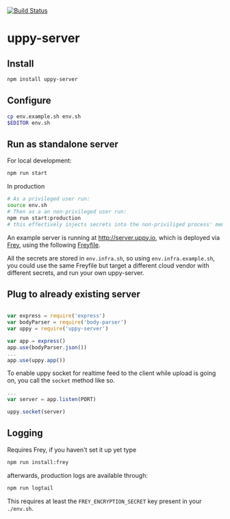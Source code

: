 [![Build Status](https://travis-ci.org/transloadit/uppy-server.svg?branch=master)](https://travis-ci.org/transloadit/uppy-server)

# uppy-server

## Install

```bash
npm install uppy-server
```

## Configure

```bash
cp env.example.sh env.sh
$EDITOR env.sh
```

## Run as standalone server

For local development:

```bash
npm run start
```

In production

```bash
# As a privileged user run:
source env.sh
# Then as a an non-privileged user run:
npm run start:production
# this effectively injects secrets into the non-priviliged process' memory, without giving it file access to the secrets
```

An example server is running at http://server.uppy.io, which is deployed via 
[Frey](https://github.com/kvz/frey), using the following [Freyfile](infra/Freyfile.toml).

All the secrets are stored in `env.infra.sh`, so using `env.infra.example.sh`, you could
use the same Freyfile but target a different cloud vendor with different secrets, and run your own
uppy-server.

## Plug to already existing server

```javascript

var express = require('express')
var bodyParser = require('body-parser')
var uppy = require('uppy-server')

var app = express()
app.use(bodyParser.json())
...
app.use(uppy.app())

```

To enable uppy socket for realtime feed to the client while upload is going on, you call the `socket` method like so.

```javascript
...
var server = app.listen(PORT)

uppy.socket(server)

```

## Logging

Requires Frey, if you haven't set it up yet type

```bash
npm run install:frey
```

afterwards, production logs are available through:

```bash
npm run logtail
```

This requires at least the `FREY_ENCRYPTION_SECRET` key present in your `./env.sh`.
